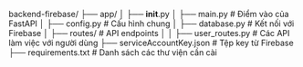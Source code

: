 backend-firebase/
├── app/
│ ├── **init**.py
│ ├── main.py # Điểm vào của FastAPI
│ ├── config.py # Cấu hình chung
│ ├── database.py # Kết nối với Firebase
│ ├── routes/ # API endpoints
│ │ ├── user_routes.py # Các API làm việc với người dùng
├── serviceAccountKey.json # Tệp key từ Firebase
├── requirements.txt # Danh sách các thư viện cần cài
